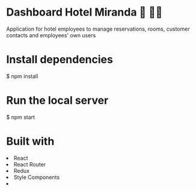 # Dashboard Hotel Miranda 🏨 🧑‍💻

Application for hotel employees to manage reservations, rooms, customer contacts and employees' own users


# Install dependencies
$ npm install

# Run the local server
$ npm start

# Built with

<li>React</li>
<li>React Router</li>
<li>Redux</li>
<li>Style Components</li>
<li></li>
